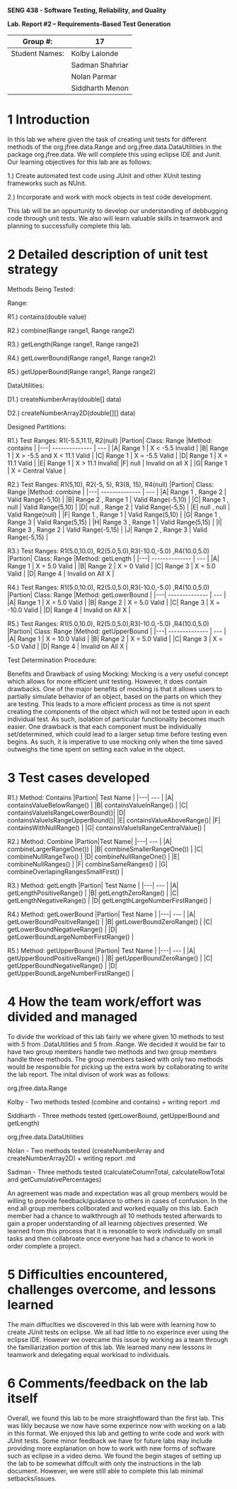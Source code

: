 **SENG 438 - Software Testing, Reliability, and Quality**

**Lab. Report \#2 – Requirements-Based Test Generation**

| Group \#:      |  17   |
| -------------- | --- |
| Student Names: |   Kolby Lalonde  |
|                |   Sadman Shahriar  |
|                |   Nolan Parmar  |
|                |   Siddharth Menon  |

# 1 Introduction

In this lab we where given the task of creating unit tests for different methods of the org.jfree.data.Range and org.jfree.data.DataUtilities in the  package org.jfree.data. We will complete this using eclipse IDE and Junit. Our learning objectives for this lab are as follows:

1.) Create automated test code using JUnit and other XUnit testing frameworks such as NUnit.

2.) Incorporate and work with mock objects in test code development.

This lab will be an oppurtunity to develop our understanding of debbugging code through unit tests. We also will learn valuable skills in teamwork and planning to successfully complete this lab.


# 2 Detailed description of unit test strategy
 Methods Being Tested:
 
  Range:
  
  R1.) contains(double value)
  
  R2.) combine(Range range1, Range range2)
  
  R3.) getLength(Range range1, Range range2)
  
  R4.) getLowerBound(Range range1, Range range2)
  
  R5.) getUpperBound(Range range1, Range range2)
  
  DataUtilities:
  
  D1.) createNumberArray(double[] data)
  
  D2.) createNumberArray2D(double[][] data)
  
  Designed Partitions:
  
  R1.) Test Ranges: R1(-5.5,11.1), R2(null)
 |Partion| Class: Range   |Method: contains  |
|---| -------------- | --- |
|A| Range 1 | X < -5.5 Invalid |
|B| Range 1 |  X > -5.5 and X < 11.1 Valid  |
|C| Range 1 |  X = -5.5 Valid  |
|D| Range 1 |  X = 11.1 Valid  |
|E| Range 1 | X > 11.1 Invalid|
|F| null | Invalid on all X |
|G| Range 1 | X = Central Value |

R2.)
Test Ranges: R1(5,10), R2(-5, 5), R3(8, 15), R4(null)
|Partion| Class: Range   |Method: combine  |
|---| -------------- | --- |
|A| Range 1 , Range 2 | Valid Range(-5,10) |
|B| Range 2 , Range 1 | Valid Range(-5,10) |
|C| Range 1 , null | Valid Range(5,10) |
|D| null , Range 2 | Valid Range(-5,5) |
|E| null , null | Valid Range(null) |
|F| Range 1 , Range 1 | Valid Range(5,10) |
|G| Range 1 , Range 3 | Valid Range(5,15) |
|H| Range 3 , Range 1 | Valid Range(5,15) |
|I| Range 3 , Range 2 | Valid Range(-5,15) |
|J| Range 2 , Range 3 | Valid Range(-5,15) |

  R3.) Test Ranges: R1(5.0,10.0), R2(5.0,5.0),R3(-10.0,-5.0) ,R4(10.0,5.0)
 |Partion| Class: Range   |Method: getLength  |
|---| -------------- | --- |
|A| Range 1 | X = 5.0 Valid |
|B| Range 2 |  X = 0 Valid  |
|C| Range 3 |  X = 5.0 Valid  |
|D| Range 4 |  Invalid on All X |

  R4.) Test Ranges: R1(5.0,10.0), R2(5.0,5.0),R3(-10.0,-5.0) ,R4(10.0,5.0)
 |Partion| Class: Range   |Method: getLowerBound  |
|---| -------------- | --- |
|A| Range 1 | X = 5.0 Valid |
|B| Range 2 |  X = 5.0 Valid  |
|C| Range 3 |  X = -10.0 Valid  |
|D| Range 4 |  Invalid on All X |

  R5.) Test Ranges: R1(5.0,10.0), R2(5.0,5.0),R3(-10.0,-5.0) ,R4(10.0,5.0)
 |Partion| Class: Range   |Method: getUpperBound  |
|---| -------------- | --- |
|A| Range 1 | X = 10.0 Valid |
|B| Range 2 |  X = 5.0 Valid  |
|C| Range 3 |  X = -5.0 Valid  |
|D| Range 4 |  Invalid on All X |
  
  Test Determination Procedure:
  
  Benefits and Drawback of using Mocking:
Mocking is a very useful concept which allows for more efficient unit testing. However, it does contain drawbacks. One of the major benefits of mocking is that it allows users to partially simulate behavior of an object, based on the parts on which they are testing. This leads to a more efficient process as time is not spent creating the components of the object which will not be tested upon in each individual test. As such, isolation of particular functionality becomes much easier. One drawback is that each component must be individually set/determined, which could lead to a larger setup time before testing even begins. As such, it is imperative to use mocking only when the time saved outweighs the time spent on setting each value in the object.
 

# 3 Test cases developed

  R1.) 
  Method: Contains
 |Partion| Test Name  |
|---|  --- |
|A| containsValueBelowRange() |
|B| containsValueInRange() |
|C| containsValueIsRangeLowerBound()|
|D| containsValueIsRangeUpperBound()|
|E| containsValueAboveRange()|
|F| containsWithNullRange() |
|G| containsValueIsRangeCentralValue() |

R2.)
Method: Combine
|Partion|Test Name|
|---| --- |
|A| combineLargerRangeOne()) |
|B| combineSmallerRangeOne()) |
|C| combineNullRangeTwo() |
|D| combineNullRangeOne() |
|E| combineNullRanges() |
|F| combineSameRanges() |
|G| combineOverlapingRangesSmallFirst() |

R3.)
Method: getLength
|Partion| Test Name  |
|---|  --- |
|A| getLengthPositiveRange() |
|B| getLengthZeroRange() |
|C| getLengthNegativeRange() |
|D| getLengthLargeNumberFirstRange() |

R4.)
Method: getLowerBound
|Partion| Test Name  |
|---|  --- |
|A| getLowerBoundPositiveRange() |
|B| getLowerBoundZeroRange() |
|C| getLowerBoundNegativeRange() |
|D| getLowerBoundLargeNumberFirstRange() |

R5.)
Method: getUpperBound
|Partion| Test Name  |
|---|  --- |
|A| getUpperBoundPositiveRange() |
|B| getUpperBoundZeroRange() |
|C| getUpperBoundNegativeRange() |
|D| getUpperBoundLargeNumberFirstRange() |

# 4 How the team work/effort was divided and managed

To divide the workload of this lab fairly we where given 10 methods to test with 5 from .DataUtilities and 5 from .Range. We decided it would be fair to have two group members handle two methods and two group members handle three methods. The group members tasked with only two methods would be responsible for picking up the extra work by collaborating to write the lab report. The inital divison of work was as follows:

org.jfree.data.Range

Kolby - Two methods tested (combine and contains) + writing report .md

Siddharth - Three methods tested (getLowerBound, getUpperBound and getLength)

org.jfree.data.DataUtilities

Nolan - Two methods tested (createNumberArray and createNumberArray2D) + writing report .md

Sadman - Three methods tested (calculateColumnTotal, calculateRowTotal and getCumulativePercentages)

An agreement was made and expectation was all group members would be willing to provide feedback/guidance to others in cases of confusion. In the end all group members collborated and worked equally on this lab. Each member had a chance to walkthrough all 10 methods tested afterwards to gain a proper understanding of all learning objectives presented. We learned from this process that it is resonable to work individually on small tasks and then collabroate once everyone has had a chance to work in order complete a project.

# 5 Difficulties encountered, challenges overcome, and lessons learned

The main diffuclties we discovered in this lab were with learning how to create JUnit tests on eclipse. We all had little to no experince ever using the eclipse IDE. However we overcame this issue by working as a team through the familiarization portion of this lab. We learned many new lessons in teamwork and delegating equal workload to individuals.

# 6 Comments/feedback on the lab itself

Overall, we found this lab to be more straightfoward than the first lab. This was likly because we now have some experince now with working on a lab in this format. We enjoyed this lab and getting to write code and work with JUnit tests. Some minor feedback we have for future labs may include providing more explanation on how to work with new forms of software such as eclipse in a video demo. We found the begin stages of setting up the lab to be somewhat diffcult with only the instructions in the lab document. However, we were still able to complete this lab minimal setbacks/issues.
